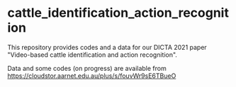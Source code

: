 # cattle_identification_action_recognition
This repository provides codes and a data for our DICTA 2021 paper "Video-based cattle identification and action recognition".

Data and some codes (on progress) are available from https://cloudstor.aarnet.edu.au/plus/s/fouvWr9sE6TBueO
